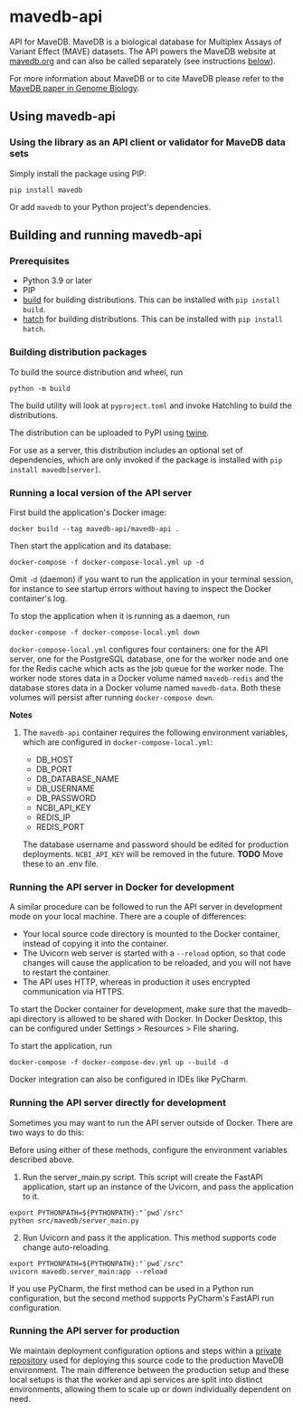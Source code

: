 # mavedb-api

API for MaveDB. MaveDB is a biological database for Multiplex Assays of Variant Effect (MAVE) datasets.
The API powers the MaveDB website at [mavedb.org](https://www.mavedb.org) and can also be called separately (see
instructions [below](#using-mavedb-api)).


For more information about MaveDB or to cite MaveDB please refer to the
[MaveDB paper in Genome Biology](https://genomebiology.biomedcentral.com/articles/10.1186/s13059-019-1845-6).

## Using mavedb-api

### Using the library as an API client or validator for MaveDB data sets

Simply install the package using PIP:

```
pip install mavedb
```

Or add `mavedb` to your Python project's dependencies.

## Building and running mavedb-api

### Prerequisites

- Python 3.9 or later
- PIP
- [build](https://github.com/pypa/hatch) for building distributions. This can be installed with `pip install build`.
- [hatch](https://github.com/pypa/hatch) for building distributions. This can be installed with `pip install hatch`.

### Building distribution packages

To build the source distribution and wheel, run

```
python -m build
```

The build utility will look at `pyproject.toml` and invoke Hatchling to build the distributions.

The distribution can be uploaded to PyPI using [twine](https://twine.readthedocs.io/en/stable/).

For use as a server, this distribution includes an optional set of dependencies, which are only invoked if the package
is installed with `pip install mavedb[server]`.

### Running a local version of the API server

First build the application's Docker image:
```
docker build --tag mavedb-api/mavedb-api .
```
Then start the application and its database:
```
docker-compose -f docker-compose-local.yml up -d
```
Omit `-d` (daemon) if you want to run the application in your terminal session, for instance to see startup errors without having
to inspect the Docker container's log.

To stop the application when it is running as a daemon, run
```
docker-compose -f docker-compose-local.yml down
```

`docker-compose-local.yml` configures four containers: one for the API server, one for the PostgreSQL database, one for the
worker node and one for the Redis cache which acts as the job queue for the worker node. The worker node stores data in a Docker
volume named `mavedb-redis` and the database stores data in a Docker volume named `mavedb-data`. Both these volumes will persist
after running `docker-compose down`.

**Notes**
1. The `mavedb-api` container requires the following environment variables, which are configured in
  `docker-compose-local.yml`:

    - DB_HOST
    - DB_PORT
    - DB_DATABASE_NAME
    - DB_USERNAME
    - DB_PASSWORD
    - NCBI_API_KEY
    - REDIS_IP
    - REDIS_PORT

    The database username and password should be edited for production deployments. `NCBI_API_KEY` will be removed in
    the future. **TODO** Move these to an .env file.

### Running the API server in Docker for development

A similar procedure can be followed to run the API server in development mode on your local machine. There are a couple
of differences:

- Your local source code directory is mounted to the Docker container, instead of copying it into the container.
- The Uvicorn web server is started with a `--reload` option, so that code changes will cause the application to be
  reloaded, and you will not have to restart the container.
- The API uses HTTP, whereas in production it uses encrypted communication via HTTPS.

To start the Docker container for development, make sure that the mavedb-api directory is allowed to be shared with
Docker.  In Docker Desktop, this can be configured under Settings > Resources > File sharing.

To start the application, run
```
docker-compose -f docker-compose-dev.yml up --build -d
```

Docker integration can also be configured in IDEs like PyCharm.

### Running the API server directly for development

Sometimes you may want to run the API server outside of Docker. There are two ways to do this:

Before using either of these methods, configure the environment variables described above.

1. Run the server_main.py script. This script will create the FastAPI application, start up an instance of the Uvicorn,
  and pass the application to it.
  ```
  export PYTHONPATH=${PYTHONPATH}:"`pwd`/src"
  python src/mavedb/server_main.py
  ```
2. Run Uvicorn and pass it the application. This method supports code change auto-reloading.
  ```
  export PYTHONPATH=${PYTHONPATH}:"`pwd`/src"
  uvicorn mavedb.server_main:app --reload
  ```

If you use PyCharm, the first method can be used in a Python run configuration, but the second method supports PyCharm's
FastAPI run configuration.

### Running the API server for production

We maintain deployment configuration options and steps within a [private repository](https://github.com/VariantEffect/mavedb-deployment) used for deploying this source code to
the production MaveDB environment. The main difference between the production setup and these local setups is that
the worker and api services are split into distinct environments, allowing them to scale up or down individually
dependent on need.
